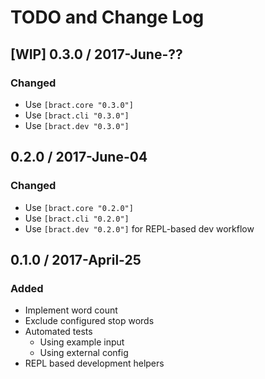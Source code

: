 # TODO and Change Log


## [WIP] 0.3.0 / 2017-June-??
### Changed
- Use `[bract.core "0.3.0"]`
- Use `[bract.cli "0.3.0"]`
- Use `[bract.dev "0.3.0"]`


## 0.2.0 / 2017-June-04
### Changed
- Use `[bract.core "0.2.0"]`
- Use `[bract.cli "0.2.0"]`
- Use `[bract.dev "0.2.0"]` for REPL-based dev workflow


## 0.1.0 / 2017-April-25
### Added
- Implement word count
- Exclude configured stop words
- Automated tests
  - Using example input
  - Using external config
- REPL based development helpers
